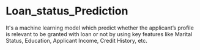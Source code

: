 # Loan_status_Prediction
It's a machine learning model which predict whether the applicant’s profile is relevant to be granted with loan or not by using key features like Marital Status, Education, Applicant Income, Credit History, etc.
